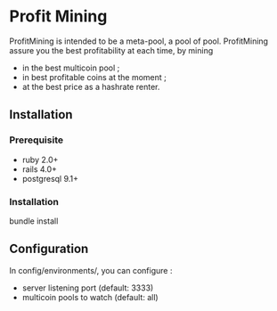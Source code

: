 Profit Mining
=============

ProfitMining is intended to be a meta-pool, a pool of pool.
ProfitMining assure you the best profitability at each time, by mining

- in the best multicoin pool ;
- in best profitable coins at the moment ;
- at the best price as a hashrate renter.

Installation
------------

### Prerequisite

- ruby 2.0+
- rails 4.0+
- postgresql 9.1+

### Installation

  bundle install

Configuration
-------------

In config/environments/, you can configure :

- server listening port (default: 3333)
- multicoin pools to watch (default: all)
